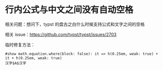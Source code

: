 # 行内公式与中文之间没有自动空格

相关问题：想问下，typst 的盘古之白什么时候支持公式和文字之间的空格

相关 issue：https://github.com/typst/typst/issues/2703

临时修复方法：

```typst
#show math.equation.where(block: false): it => h(0.25em, weak: true) + it + h(0.25em, weak: true)
汉字$A$汉字
```
